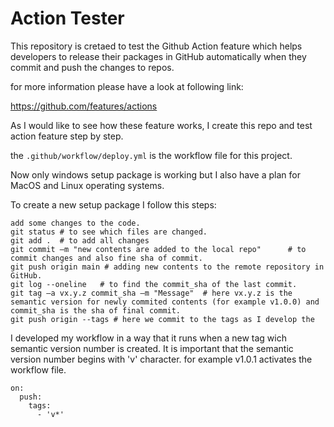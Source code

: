 # Action Tester
This repository is cretaed to test the Github Action feature which helps developers to release their packages in GitHub automatically when they commit and push the changes to repos.

for more information please have a look at following link:

https://github.com/features/actions

As I would like to see how these feature works, I create this repo and test action feature step by step.

the `.github/workflow/deploy.yml` is the workflow file for this project.

Now only windows setup package is working but I also have a plan for MacOS and Linux operating systems.

To create a new setup package I follow this steps:
```
add some changes to the code.
git status # to see which files are changed.
git add .  # to add all changes 
git commit –m "new contents are added to the local repo"      # to commit changes and also fine sha of commit.
git push origin main # adding new contents to the remote repository in GitHub.
git log --oneline   # to find the commit_sha of the last commit.
git tag –a vx.y.z commit_sha –m "Message"  # here vx.y.z is the semantic version for newly commited contents (for example v1.0.0) and commit_sha is the sha of final commit.
git push origin --tags # here we commit to the tags as I develop the 
```
I developed my workflow in a way that it runs when a new tag wich semantic version number is created.
It is important that the semantic version number begins with 'v' character. for example v1.0.1 activates the workflow file.
```
on:
  push:
    tags:
      - 'v*'
```
